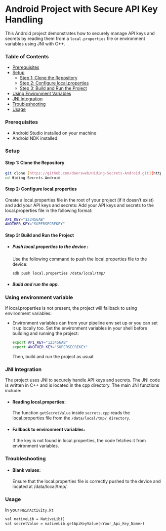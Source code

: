 # Android Project with Secure API Key Handling

This Android project demonstrates how to securely manage API keys and secrets by reading them from a `local.properties` file or environment variables using JNI with C++.

### Table of Contents

* [Prerequisites](#prerequisites)
* [Setup](#setup)
  * [Step 1: Clone the Repository](#step-1-clone-the-repository)
  * [Step 2: Configure local.properties](#step-2-configure-localproperties)
  * [Step 3: Build and Run the Project](#step-3-build-and-run-the-project)
* [Using Environment Variables](#using-environment-variables)
* [JNI Integration](#jni-integration)
* [Troubleshooting](#troubleshooting)
* [Usage](#usage)


### Prerequisites
* Android Studio installed on your machine
* Android NDK installed


### Setup
#### Step 1: Clone the Repository
```bash
git clone [https://github.com/doersweb/Hiding-Secrets-Android.git](https://github.com/doersweb/Hiding-Secrets-Android.git)
cd Hiding-Secrets-Android
```

#### Step 2: Configure local.properties
Create a local.properties file in the root of your project (if it doesn’t exist) and add your API keys and secrets:
Add your API keys and secrets to the local.properties file in the following format:
```bash
API_KEY="123456AB"
ANOTHER_KEY="SUPERSECREKEY"
```

#### Step 3: Build and Run the Project
- ##### Push local.properties to the device : 
  Use the following command to push the local.properties file to the device:
  ```bash
  adb push local.properties /data/local/tmp/
  ```
- ##### Build and run the app.


### Using environment variable
If local.properties is not present, the project will fallback to using environment variables:
- Environment variables can from your pipeline env set up or you can set it up locally too.
  Set the environment variables in your shell before building and running the project:
  ```bash
  export API_KEY="123456AB"
  export ANOTHER_KEY="SUPERSECREKEY"
  ```
  Then, build and run the project as usual


### JNI Integration
The project uses JNI to securely handle API keys and secrets. The JNI code is written in C++ and is located in the cpp directory. The main JNI functions include:

- #### Reading local.properties:
  The function `getSecretValue` inside `secrets.cpp` reads the local.properties file from the `/data/local/tmp/ directory`.
- #### Fallback to environment variables:
  If the key is not found in local.properties, the code fetches it from environment variables.


### Troubleshooting
- #### Blank values:
  Ensure that the local.properties file is correctly pushed to the device and located at /data/local/tmp/.


### Usage
In your `MainActivity.kt`
  ```bash
  val nativeLib = NativeLib()
  val secretValue = nativeLib.getApiKeyValue(<Your_Api_Key_Name>)
  ```

